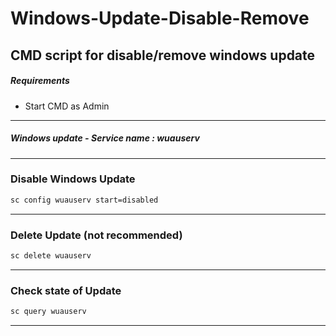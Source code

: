 # Windows-Update-Disable-Remove
CMD script for disable/remove windows update 
---
##### Requirements
- Start CMD as Admin <br>
---
##### _Windows update - Service name : wuauserv_
---
### Disable Windows Update 
```bash
sc config wuauserv start=disabled
```
---
### Delete Update (not recommended)
```bash
sc delete wuauserv
```
---
### Check state of Update
```bash
sc query wuauserv
```
---
